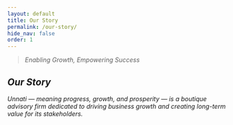 ```yaml
---
layout: default
title: Our Story
permalink: /our-story/
hide_nav: false
order: 1
---
```



<blockquote class="blockquote">
                <p class="mb-0">
                    <em>Enabling Growth, Empowering Success<em>
                </p>
</blockquote>

## Our Story
 
Unnati — meaning progress, growth, and prosperity — is a boutique advisory firm dedicated to driving business growth and creating long-term value for its stakeholders.


